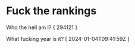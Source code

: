 # Fuck the rankings

Who the hell am I?
{ 294121 }

What fucking year is it?
[ 2024-01-04T09:41:59Z ]
